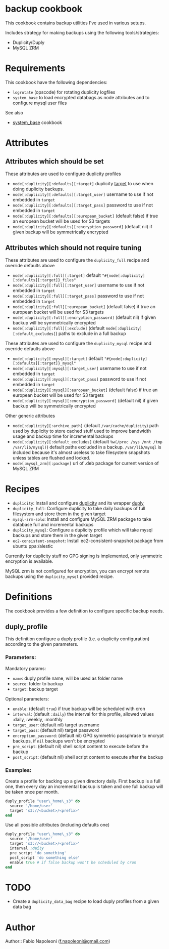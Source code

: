 # backup cookbook

This cookbook contains backup utilities I've used in various setups.

Includes strategy for making backups using the following tools/strategies:

* Duplicity/Duply
* MySQL ZRM

# Requirements

This cookbook have the following dependencies:

* `logrotate` (opscode) for rotating duplicity logfiles
* `system_base` to load encrypted databags as node attributes and to configure mysql user files

See also

* [system_base](https://github.com/fabn/system_base_cookbook) cookbook

# Attributes

Attributes which should be set
------------------------------

These attributes are used to configure duplicity profiles

* `node[:duplicity][:defaults][:target]` duplicity [target](http://duplicity.nongnu.org/duplicity.1.html#sect8) to use when
 doing duplicity backups.
* `node[:duplicity][:defaults][:target_user]` username to use if not embedded in `target`
* `node[:duplicity][:defaults][:target_pass]` password to use if not embedded in `target`
* `node[:duplicity][:defaults][:european_bucket]` (default false) if true an european bucket will be used for S3 targets
* `node[:duplicity][:defaults][:encryption_password]` (default nil) if given backup will be symmetrically encrypted

Attributes which should not require tuning
------------------------------------------

These attributes are used to configure the `duplicity_full` recipe and override defaults above

* `node[:duplicity][:full][:target]` default `"#{node[:duplicity][:defaults][:target]}_files"`
* `node[:duplicity][:full][:target_user]` username to use if not embedded in `target`
* `node[:duplicity][:full][:target_pass]` password to use if not embedded in `target`
* `node[:duplicity][:full][:european_bucket]` (default false) if true an european bucket will be used for S3 targets
* `node[:duplicity][:full][:encryption_password]` (default nil) if given backup will be symmetrically encrypted
* `node[:duplicity][:full][:exclude]` (default `node[:duplicity][:default_excludes]`) paths to exclude in a full backup

These attributes are used to configure the `duplicity_mysql` recipe and override defaults above

* `node[:duplicity][:mysql][:target]` default `"#{node[:duplicity][:defaults][:target]}_mysql"`
* `node[:duplicity][:mysql][:target_user]` username to use if not embedded in `target`
* `node[:duplicity][:mysql][:target_pass]` password to use if not embedded in `target`
* `node[:duplicity][:mysql][:european_bucket]` (default false) if true an european bucket will be used for S3 targets
* `node[:duplicity][:mysql][:encryption_password]` (default nil) if given backup will be symmetrically encrypted

Other generic attributes

* `node[:duplicity][:archive_path]` (default `/var/cache/duplicity`) path used by duplicity to store cached stuff used
  to improve bandwidth usage and backup time for incremental backups
* `node[:duplicity][:default_excludes]` (default `%w(/proc /sys /mnt /tmp /var/lib/mysql)`) default paths excluded in a
 backup. `/var/lib/mysql` is included because it's almost useless to take filesystem snapshots unless tables are flushed
 and locked.
* `node[:mysql_zrm][:package]` url of .deb package for current version of MySQL ZRM

# Recipes

* `duplicity`: Install and configure [duplicity](http://duplicity.nongnu.org/) and its wrapper [duply](http://duply.net/)
* `duplicity_full`: Configure duplicity to take daily backups of full filesystem and store them in the given target
* `mysql-zrm-solo`: Install and configure MySQL ZRM package to take database full and incremental backups
* `duplicity_mysql`: Configure a duplicity profile which will take mysql backups and store them in the given target
* `ec2-consistent-snapshot`: Install ec2-consistent-snapshot package from ubuntu ppa:/alestic

Currently for duplicity stuff no GPG signing is implemented, only symmetric encryption is available.

MySQL zrm is not configured for encryption, you can encrypt remote backups using the `duplicity_mysql` provided recipe.

Definitions
===========

The cookbook provides a few definition to configure specific backup needs.

duply\_profile
--------------

This definition configure a duply profile (i.e. a duplicity configuration)
according to the given parameters.

### Parameters:

Mandatory params:

* `name`: duply profile name, will be used as folder name
* `source`: folder to backup
* `target`: backup target

Optional parameters:

* `enable`: (default `true`) if true backup will be scheduled with cron
* `interval`: (default `:daily`) the interval for this profile, allowed values :daily, :weekly, :monthly
* `target_user`: (default nil) target username
* `target_pass`: (default nil) target password
* `encryption_password`: (default nil) GPG symmetric passphrase to encrypt backups, if `nil` backups won't be encrypted
* `pre_script`: (default nil) shell script content to execute before the backup
* `post_script`: (default nil) shell script content to execute after the backup

### Examples:

Create a profile for backing up a given directory daily. First backup is a full one,
 then every day an incremental backup is taken and one full backup will be taken once
 per month.

```ruby
duply_profile "user\_home\_s3" do
  source '/home/user'
  target 's3://<bucket>/<prefix>'
end
```

Use all possible attributes (including defaults one)

```ruby
duply_profile "user\_home\_s3" do
  source '/home/user'
  target 's3://<bucket>/<prefix>'
  interval :daily
  pre_script 'do something'
  post_script 'do something else'
  enable true # if false backup won't be scheduled by cron
end
```

# TODO

* Create a `duplicity_data_bag` recipe to load duply profiles from a given data bag

# Author

Author:: Fabio Napoleoni (<f.napoleoni@gmail.com>)
